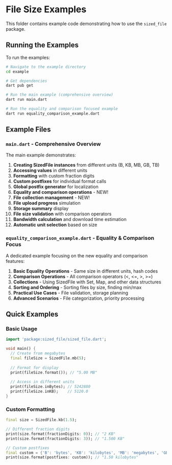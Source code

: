 # File Size Examples

This folder contains example code demonstrating how to use the `sized_file` package.

## Running the Examples

To run the examples:

```bash
# Navigate to the example directory
cd example

# Get dependencies
dart pub get

# Run the main example (comprehensive overview)
dart run main.dart

# Run the equality and comparison focused example
dart run equality_comparison_example.dart
```

## Example Files

### `main.dart` - Comprehensive Overview
The main example demonstrates:

1. **Creating SizedFile instances** from different units (B, KB, MB, GB, TB)
2. **Accessing values** in different units
3. **Formatting** with custom fraction digits
4. **Custom postfixes** for individual format calls
5. **Global postfix generator** for localization
6. **Equality and comparison operations** - NEW!
7. **File collection management** - NEW!
8. **File upload progress** simulation
9. **Storage summary** display
10. **File size validation** with comparison operators
11. **Bandwidth calculation** and download time estimation
12. **Automatic unit selection** based on size

### `equality_comparison_example.dart` - Equality & Comparison Focus
A dedicated example focusing on the new equality and comparison features:

1. **Basic Equality Operations** - Same size in different units, hash codes
2. **Comparison Operations** - All comparison operators (<, <=, >, >=)
3. **Collections** - Using SizedFile with Set, Map, and other data structures
4. **Sorting and Ordering** - Sorting files by size, finding min/max
5. **Practical Use Cases** - File validation, storage planning
6. **Advanced Scenarios** - File categorization, priority processing

## Quick Examples

### Basic Usage

```dart
import 'package:sized_file/sized_file.dart';

void main() {
  // Create from megabytes
  final fileSize = SizedFile.mb(5);
  
  // Format for display
  print(fileSize.format()); // "5.00 MB"
  
  // Access in different units
  print(fileSize.inBytes); // 5242880
  print(fileSize.inKB);    // 5120.0
}
```

### Custom Formatting

```dart
final size = SizedFile.kb(1.5);

// Different fraction digits
print(size.format(fractionDigits: 0)); // "2 KB"
print(size.format(fractionDigits: 3)); // "1.500 KB"

// Custom postfixes
final custom = {'B': 'bytes', 'KB': 'kilobytes', 'MB': 'megabytes', 'GB': 'gigabytes'};
print(size.format(postfixes: custom)); // "1.50 kilobytes"
```
